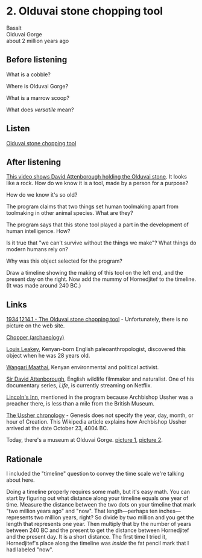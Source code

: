 # 2. Olduvai stone chopping tool

Basalt  
Olduvai Gorge  
about 2 million years ago


## Before listening

What is a cobble?

Where is Olduvai Gorge?

What is a marrow scoop?

What does *versatile* mean?


## Listen

[Olduvai stone chopping tool](http://www.bbc.co.uk/ahistoryoftheworld/objects/ykHw5-oqQEGFnvat1gavxA)


## After listening

[This video shows David Attenborough holding the Olduvai
stone](https://www.youtube.com/watch?v=iWN5YtIf16k&t=0m55s).
It looks like a rock.
How do we know it is a tool, made by a person for a purpose?

How do we know it's so old?

The program claims that two things set human toolmaking apart from
toolmaking in other animal species. What are they?

The program says that this stone tool played a part in the development
of human intelligence. How?

Is it true that "we can't survive without the things we make"?
What things do modern humans rely on?

Why was this object selected for the program?

Draw a timeline showing the making of this tool on the left end, and the
present day on the right. Now add the mummy of Hornedjitef to the
timeline.  (It was made around 240 BC.)


## Links

[1934,1214.1 - The Olduvai stone chopping tool](http://www.britishmuseum.org/research/collection_online/collection_object_details.aspx?objectId=1469849&partId=1) - Unfortunately,
there is no picture on the web site.

[Chopper (archaeology)](https://en.wikipedia.org/wiki/Chopper_%28archaeology%29)

[Louis Leakey](https://en.wikipedia.org/wiki/Louis_Leakey), Kenyan-born
English paleoanthropologist, discovered this object when he was 28 years
old.

[Wangari Maathai](https://en.wikipedia.org/wiki/Wangari_Maathai), Kenyan
environmental and political activist.

[Sir David Attenborough](https://en.wikipedia.org/wiki/David_Attenborough),
English wildlife filmmaker and naturalist. One of his documentary
series, *Life*, is currently streaming on Netflix.

[Lincoln's Inn](http://www.lincolnsinn.org.uk/), mentioned in the
program because Archbishop Ussher was a preacher there, is less than a
mile from the British Museum.

[The Ussher chronology](https://en.wikipedia.org/wiki/Ussher_chronology) -
Genesis does not specify the year, day, month, or hour of Creation. This
Wikipedia article explains how Archbishop Ussher arrived at the date
October 23, 4004 BC.

Today, there's a museum at Olduvai Gorge.
[picture 1](https://www.google.com/maps/place/Olduwai+Gorge/@-2.992469,35.351291,3a,75y,90t/data=!3m8!1e2!3m6!1s69927358!2e1!3e10!6s%2F%2Flh3.googleusercontent.com%2Fproxy%2Fzo7ln_SaN2OGx_FzFN1_2iXEJ-gGP8Fy9YF8EmijC-6mOBB81Uu2xpc3fZu_JBHHXomng1gHyGWq2eqzofo10Cot7EdBFA%3Dw212-h100!7i2121!8i1000!4m5!3m4!1s0x183385bddad6ea95:0xa067a2e7565f241b!8m2!3d-2.9666667!4d35.3666667),
[picture 2](https://www.google.com/maps/place/Olduwai+Gorge/@-2.995124,35.352499,3a,75y,90t/data=!3m8!1e2!3m6!1s53328211!2e1!3e10!6s%2F%2Flh5.googleusercontent.com%2Fproxy%2F4lPODCzvbeHPtDCsa0LGJXUR-MimYr_dqdUwB1T7C8LpwVwM685fVW2TWn3QB_yMkyCCzV21osWaKcr0P1j_QlovayjTKA%3Dw203-h152!7i2560!8i1920!4m5!3m4!1s0x183385bddad6ea95:0xa067a2e7565f241b!8m2!3d-2.9666667!4d35.3666667).


## Rationale

I included the "timeline" question to convey the time scale we're
talking about here.

Doing a timeline properly requires some math, but it's easy math. You
can start by figuring out what distance along your timeline equals one
year of time. Measure the distance between the two dots on your timeline
that mark "two million years ago" and "now". That length—perhaps ten
inches—represents two million years, right? So divide by two million and
you get the length that represents one year. Then multiply that by the
number of years between 240 BC and the present to get the distance
between Hornedjitef and the present day. It is a short distance. The
first time I tried it, Hornedjitef's place along the timeline was
*inside* the fat pencil mark that I had labeled "now".
